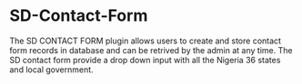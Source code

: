 # SD-Contact-Form
The SD CONTACT FORM plugin allows users to create and store contact form records in database and can be retrived by the admin at any time. The SD contact form provide a drop down input with all the Nigeria 36 states and local government.
